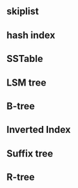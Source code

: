 ## skiplist

## hash index

## SSTable

## LSM tree

## B-tree

## Inverted Index

## Suffix tree

## R-tree